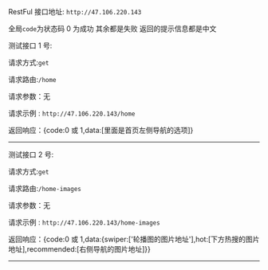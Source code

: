 RestFul 接口地址: `http://47.106.220.143`

全局`code`为状态码 0 为成功 其余都是失败 返回的提示信息都是中文

测试接口 1 号:

请求方式:`get`

请求路由:`/home`

请求参数：无

请求示例 : `http://47.106.220.143/home`

返回响应：{code:0 或 1,data:[里面是首页左侧导航的选项]}

---

测试接口 2 号:

请求方式:`get`

请求路由:`/home-images`

请求参数：无

请求示例 : `http://47.106.220.143/home-images`

返回响应：{code:0 或 1,data:{swiper:['轮播图的图片地址'],hot:[下方热搜的图片地址],recommended:[右侧导航的图片地址]}}

---
